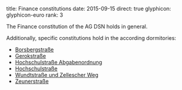 title: Finance constitutions
date: 2015-09-15
direct: true
glyphicon: glyphicon-euro
rank: 3

The Finance constitution of the AG DSN holds in general.

Additionally, specific constitutions hold in the according dormitories:

* [Borsbergstraße](../../documents/legal/bor/finance_2014.pdf)
* [Gerokstraße](../../documents/legal/ger/finance_de_2015.pdf)
* [Hochschulstraße Abgabenordnung](../../documents/legal/hss/contributions_2014.pdf)
* [Hochschulstraße](../../documents/legal/hss/finance_2015.pdf)
* [Wundtstraße und Zellescher Weg](../../documents/legal/wu/finance_2014_de.pdf)
* [Zeunerstraße](../../documents/legal/zeu/finance_2014.pdf)
